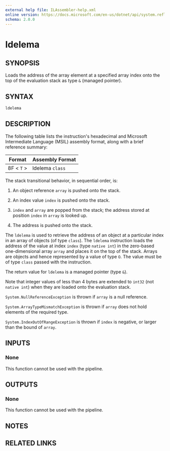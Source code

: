 ```yaml
---
external help file: ILAssembler-help.xml
online version: https://docs.microsoft.com/en-us/dotnet/api/system.reflection.emit.opcodes.ldelema
schema: 2.0.0
---
```


# ldelema

## SYNOPSIS

Loads the address of the array element at a specified array index onto the top of the evaluation stack as type `&` (managed pointer).

## SYNTAX

```powershell
ldelema
```

## DESCRIPTION

The following table lists the instruction's hexadecimal and Microsoft Intermediate Language (MSIL) assembly format, along with a brief reference summary:

| Format     | Assembly Format |
| ---------- | --------------- |
| 8F < `T` > | ldelema `class` |

 The stack transitional behavior, in sequential order, is:

1.  An object reference `array` is pushed onto the stack.

2.  An index value `index` is pushed onto the stack.

3.  `index` and `array` are popped from the stack; the address stored at position `index` in `array` is looked up.

4.  The address is pushed onto the stack.

 The `ldelema` is used to retrieve the address of an object at a particular index in an array of objects (of type `class`). The `ldelema` instruction loads the address of the value at index `index` (type `native int`) in the zero-based one-dimensional array `array` and places it on the top of the stack. Arrays are objects and hence represented by a value of type `O`. The value must be of type `class` passed with the instruction.

 The return value for `ldelema` is a managed pointer (type `&`).

 Note that integer values of less than 4 bytes are extended to `int32` (not `native int`) when they are loaded onto the evaluation stack.

 `System.NullReferenceException` is thrown if `array` is a null reference.

 `System.ArrayTypeMismatchException` is thrown if `array` does not hold elements of the required type.

 `System.IndexOutOfRangeException` is thrown if `index` is negative, or larger than the bound of `array`.

## INPUTS

### None

This function cannot be used with the pipeline.

## OUTPUTS

### None

This function cannot be used with the pipeline.

## NOTES

## RELATED LINKS
